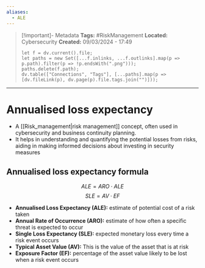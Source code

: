 ```yaml
---
aliases:
  - ALE
---
```


> [!important]- Metadata
> **Tags:** #RiskManagement 
> **Located:** Cybersecurity
> **Created:** 09/03/2024 - 17:49
> ```dataviewjs
> let f = dv.current().file;
> let paths = new Set([...f.inlinks, ...f.outlinks].map(p => p.path).filter(p => !p.endsWith(".png")));
> paths.delete(f.path);
> dv.table(["Connections", "Tags"], [...paths].map(p => [dv.fileLink(p), dv.page(p).file.tags.join("")]));
> ```

___
# Annualised loss expectancy
- A [[Risk_management|risk management]] concept, often used in cybersecurity and business continuity planning. 
- It helps in understanding and quantifying the potential losses from risks, aiding in making informed decisions about investing in security measures
## Annualised loss expectancy formula 
$$ALE = ARO \cdot ALE$$
$$SLE=AV \cdot EF$$
- **Annualised Loss Expectancy (ALE):**  estimate of potential cost of a risk taken
- **Annual Rate of Occurrence (ARO):** estimate of how often a specific threat is expected to occur 
- **Single Loss Expectancy (SLE):** expected monetary loss every time a risk event occurs
- **Typical Asset Value (AV):** This is the value of the asset that is at risk
- **Exposure Factor (EF):** percentage of the asset value likely to be lost when a risk event occurs 

